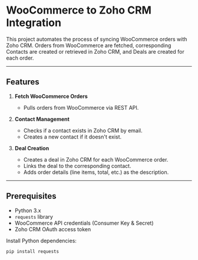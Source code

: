 # WooCommerce to Zoho CRM Integration

This project automates the process of syncing WooCommerce orders with Zoho CRM. Orders from WooCommerce are fetched, corresponding Contacts are created or retrieved in Zoho CRM, and Deals are created for each order.

---

## Features

1. **Fetch WooCommerce Orders**
   - Pulls orders from WooCommerce via REST API.

2. **Contact Management**
   - Checks if a contact exists in Zoho CRM by email.
   - Creates a new contact if it doesn't exist.

3. **Deal Creation**
   - Creates a deal in Zoho CRM for each WooCommerce order.
   - Links the deal to the corresponding contact.
   - Adds order details (line items, total, etc.) as the description.

---

## Prerequisites

- Python 3.x
- `requests` library
- WooCommerce API credentials (Consumer Key & Secret)
- Zoho CRM OAuth access token

Install Python dependencies:

```bash
pip install requests
